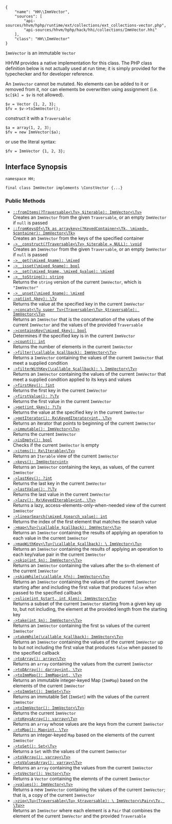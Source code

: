 ``` yamlmeta
{
    "name": "HH\\ImmVector",
    "sources": [
        "api-sources/hhvm/hphp/runtime/ext/collections/ext_collections-vector.php",
        "api-sources/hhvm/hphp/hack/hhi/collections/ImmVector.hhi"
    ],
    "class": "HH\\ImmVector"
}
```




` ImmVector ` is an immutable `` Vector ``




HHVM provides a native implementation
for this class. The PHP class definition below is not actually used at run
time; it is simply provided for the typechecker and for developer reference.




An ` ImmVector ` cannot be mutated. No elements can be added to it or removed
from it, nor can elements be overwritten using assignment (i.e. `` $c[$k] = $v ``
is not allowed).




```
$v = Vector {1, 2, 3};
$fv = $v->toImmVector();
```




construct it with a ` Traversable `:




```
$a = array(1, 2, 3);
$fv = new ImmVector($a);
```




or use the literal syntax:




```
$fv = ImmVector {1, 2, 3};
```




## Interface Synopsis




``` Hack
namespace HH;

final class ImmVector implements \ConstVector {...}
```




### Public Methods




+ [` ::fromItems(?Traversable<\Tv> $iterable): ImmVector<\Tv> `](</hack/reference/class/HH.ImmVector/fromItems/>)\
  Creates an `` ImmVector `` from the given ``` Traversable ```, or an empty
  ```` ImmVector ```` if ````` null ````` is passed
+ [` ::fromKeysOf<\Tk as arraykey>(?KeyedContainer<\Tk, \mixed> $container): ImmVector<\Tk> `](</hack/reference/class/HH.ImmVector/fromKeysOf/>)\
  Creates an `` ImmVector `` from the keys of the specified container
+ [` ->__construct(?Traversable<\Tv> $iterable = NULL): \void `](</hack/reference/class/HH.ImmVector/__construct/>)\
  Creates an `` ImmVector `` from the given ``` Traversable ```, or an empty
  ```` ImmVector ```` if ````` null ````` is passed
+ [` ->__get(\mixed $name): \mixed `](</hack/reference/class/HH.ImmVector/__get/>)
+ [` ->__isset(\mixed $name): bool `](</hack/reference/class/HH.ImmVector/__isset/>)
+ [` ->__set(\mixed $name, \mixed $value): \mixed `](</hack/reference/class/HH.ImmVector/__set/>)
+ [` ->__toString(): string `](</hack/reference/class/HH.ImmVector/__toString/>)\
  Returns the `` string `` version of the current ``` ImmVector ```, which is
  ```` "ImmVector" ````
+ [` ->__unset(\mixed $name): \mixed `](</hack/reference/class/HH.ImmVector/__unset/>)
+ [` ->at(int $key): \Tv `](</hack/reference/class/HH.ImmVector/at/>)\
  Returns the value at the specified key in the current `` ImmVector ``
+ [` ->concat<\Tu super Tv>(Traversable<\Tu> $traversable): ImmVector<\Tu> `](</hack/reference/class/HH.ImmVector/concat/>)\
  Returns an `` ImmVector `` that is the concatenation of the values of the
  current ``` ImmVector ``` and the values of the provided ```` Traversable ````
+ [` ->containsKey(\mixed $key): bool `](</hack/reference/class/HH.ImmVector/containsKey/>)\
  Determines if the specified key is in the current `` ImmVector ``
+ [` ->count(): int `](</hack/reference/class/HH.ImmVector/count/>)\
  Returns the number of elements in the current `` ImmVector ``
+ [` ->filter(\callable $callback): ImmVector<\Tv> `](</hack/reference/class/HH.ImmVector/filter/>)\
  Returns a `` ImmVector `` containing the values of the current ``` ImmVector ``` that
  meet a supplied condition
+ [` ->filterWithKey(\callable $callback): \ ImmVector<\Tv> `](</hack/reference/class/HH.ImmVector/filterWithKey/>)\
  Returns an `` ImmVector `` containing the values of the current ``` ImmVector ```
  that meet a supplied condition applied to its keys and values
+ [` ->firstKey(): ?int `](</hack/reference/class/HH.ImmVector/firstKey/>)\
  Returns the first key in the current `` ImmVector ``
+ [` ->firstValue(): ?\Tv `](</hack/reference/class/HH.ImmVector/firstValue/>)\
  Returns the first value in the current `` ImmVector ``
+ [` ->get(int $key): ?\Tv `](</hack/reference/class/HH.ImmVector/get/>)\
  Returns the value at the specified key in the current `` ImmVector ``
+ [` ->getIterator(): Rx\KeyedIterator<int, \Tv> `](</hack/reference/class/HH.ImmVector/getIterator/>)\
  Returns an iterator that points to beginning of the current `` ImmVector ``
+ [` ->immutable(): ImmVector<\Tv> `](</hack/reference/class/HH.ImmVector/immutable/>)\
  Returns the current `` ImmVector ``
+ [` ->isEmpty(): bool `](</hack/reference/class/HH.ImmVector/isEmpty/>)\
  Checks if the current `` ImmVector `` is empty
+ [` ->items(): Rx\Iterable<\Tv> `](</hack/reference/class/HH.ImmVector/items/>)\
  Returns an `` Iterable `` view of the current ``` ImmVector ```
+ [` ->keys(): ImmVector<int> `](</hack/reference/class/HH.ImmVector/keys/>)\
  Returns an `` ImmVector `` containing the keys, as values, of the current
  ``` ImmVector ```
+ [` ->lastKey(): ?int `](</hack/reference/class/HH.ImmVector/lastKey/>)\
  Returns the last key in the current `` ImmVector ``
+ [` ->lastValue(): ?\Tv `](</hack/reference/class/HH.ImmVector/lastValue/>)\
  Returns the last value in the current `` ImmVector ``
+ [` ->lazy(): Rx\KeyedIterable<int, \Tv> `](</hack/reference/class/HH.ImmVector/lazy/>)\
  Returns a lazy, access-elements-only-when-needed view of the current
  `` ImmVector ``
+ [` ->linearSearch(\mixed $search_value): int `](</hack/reference/class/HH.ImmVector/linearSearch/>)\
  Returns the index of the first element that matches the search value
+ [` ->map<\Tu>(\callable $callback): ImmVector<\Tu> `](</hack/reference/class/HH.ImmVector/map/>)\
  Returns an `` ImmVector `` containing the results of applying an operation to
  each value in the current ``` ImmVector ```
+ [` ->mapWithKey<\Tu>(\callable $callback): \ ImmVector<\Tu> `](</hack/reference/class/HH.ImmVector/mapWithKey/>)\
  Returns an `` ImmVector `` containing the results of applying an operation to
  each key/value pair in the current ``` ImmVector ```
+ [` ->skip(int $n): ImmVector<\Tv> `](</hack/reference/class/HH.ImmVector/skip/>)\
  Returns an `` ImmVector `` containing the values after the ``` $n ```-th element of
  the current ```` ImmVector ````
+ [` ->skipWhile(\callable $fn): ImmVector<\Tv> `](</hack/reference/class/HH.ImmVector/skipWhile/>)\
  Returns an `` ImmVector `` containing the values of the current ``` ImmVector ```
  starting after and including the first value that produces ```` false ```` when
  passed to the specified callback
+ [` ->slice(int $start, int $len): ImmVector<\Tv> `](</hack/reference/class/HH.ImmVector/slice/>)\
  Returns a subset of the current `` ImmVector `` starting from a given key up
  to, but not including, the element at the provided length from the
  starting key
+ [` ->take(int $n): ImmVector<\Tv> `](</hack/reference/class/HH.ImmVector/take/>)\
  Returns an `` ImmVector `` containing the first ``` $n ``` values of the current
  ```` ImmVector ````
+ [` ->takeWhile(\callable $callback): ImmVector<\Tv> `](</hack/reference/class/HH.ImmVector/takeWhile/>)\
  Returns an `` ImmVector `` containing the values of the current ``` ImmVector ``` up
  to but not including the first value that produces ```` false ```` when passed to
  the specified callback
+ [` ->toArray(): array<\Tv> `](</hack/reference/class/HH.ImmVector/toArray/>)\
  Returns an `` array `` containing the values from the current ``` ImmVector ```
+ [` ->toDArray(): darray<int, \Tv> `](</hack/reference/class/HH.ImmVector/toDArray/>)
+ [` ->toImmMap(): ImmMap<int, \Tv> `](</hack/reference/class/HH.ImmVector/toImmMap/>)\
  Returns an immutable integer-keyed Map (`` ImmMap ``) based on the elements of
  the current ``` ImmVector ```
+ [` ->toImmSet(): ImmSet<\Tv> `](</hack/reference/class/HH.ImmVector/toImmSet/>)\
  Returns an immutable Set (`` ImmSet ``) with the values of the current
  ``` ImmVector ```
+ [` ->toImmVector(): ImmVector<\Tv> `](</hack/reference/class/HH.ImmVector/toImmVector/>)\
  Returns the current `` ImmVector ``
+ [` ->toKeysArray(): varray<\Tv> `](</hack/reference/class/HH.ImmVector/toKeysArray/>)\
  Returns an `` array `` whose values are the keys from the current ``` ImmVector ```
+ [` ->toMap(): Map<int, \Tv> `](</hack/reference/class/HH.ImmVector/toMap/>)\
  Returns an integer-keyed `` Map `` based on the elements of the current
  ``` ImmVector ```
+ [` ->toSet(): Set<\Tv> `](</hack/reference/class/HH.ImmVector/toSet/>)\
  Returns a `` Set `` with the values of the current ``` ImmVector ```
+ [` ->toVArray(): varray<\Tv> `](</hack/reference/class/HH.ImmVector/toVArray/>)
+ [` ->toValuesArray(): varray<\Tv> `](</hack/reference/class/HH.ImmVector/toValuesArray/>)\
  Returns an `` array `` containing the values from the current ``` ImmVector ```
+ [` ->toVector(): Vector<\Tv> `](</hack/reference/class/HH.ImmVector/toVector/>)\
  Returns a `` Vector `` containing the elemnts of the current ``` ImmVector ```
+ [` ->values(): ImmVector<\Tv> `](</hack/reference/class/HH.ImmVector/values/>)\
  Returns a new `` ImmVector `` containing the values of the current ``` ImmVector ```;
  that is, a copy of the current ```` ImmVector ````
+ [` ->zip<\Tu>(Traversable<\Tu> $traversable): \ ImmVector<\Pair<\Tv, \Tu>> `](</hack/reference/class/HH.ImmVector/zip/>)\
  Returns an `` ImmVector `` where each element is a ``` Pair ``` that combines the
  element of the current ```` ImmVector ```` and the provided ````` Traversable `````
<!-- HHAPIDOC -->
